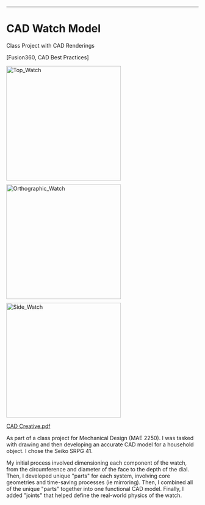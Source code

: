 ---
# CAD Watch Model

Class Project with CAD Renderings

 [Fusion360, CAD Best Practices]

<img src="https://github.com/user-attachments/assets/560c09b4-eff2-48dc-a0bb-263f2b5f1cee" alt="Top_Watch" width="300" style="display:block; margin-bottom: 10px;"/>

<img src="https://github.com/user-attachments/assets/eb3db8cd-1573-4302-97ff-f6ffc660c737" alt="Orthographic_Watch" width="300" style="display:block; margin-bottom: 10px;"/>

<img src="https://github.com/user-attachments/assets/f0e421e1-4021-466b-924b-83dc8f646903" alt="Side_Watch" width="300" style="display:block; margin-bottom: 10px;"/>

<a href="https://github.com/user-attachments/files/19950808/CAD.Creative.pdf" style="display:block; margin-bottom: 10px;">CAD Creative.pdf</a>





As part of a class project for Mechanical Design (MAE 2250). I was tasked with drawing and then developing an accurate CAD model for a household object. I chose the Seiko SRPG 41. 


My initial process involved dimensioning each component of the watch, from the circumference and diameter of the face to the depth of the dial. Then, I developed unique "parts" for each system, involving core geometries and time-saving processes (ie mirroring). Then, I combined all of the unique "parts" together into one functional CAD model. Finally, I added "joints" that helped define the real-world physics of the watch. 



